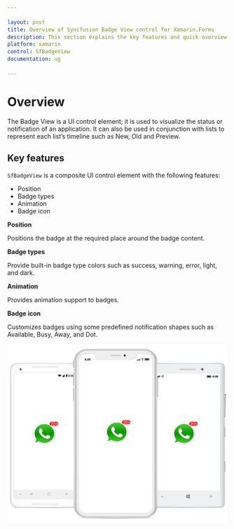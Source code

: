 ```yaml
---

layout: post
title: Overview of Syncfusion Badge View control for Xamarin.Forms
description: This section explains the key features and quick overview about Syncfusion Badge view control for Xamarin.Forms
platform: xamarin
control: SfBadgeView
documentation: ug

---
```


# Overview

The Badge View is a UI control element; it is used to visualize the status or notification of an application. It can also be used in conjunction with lists to represent each list’s timeline such as New, Old and Preview.

## Key features

`SfBadgeView` is a composite UI control element with the following features:

* Position
* Badge types
* Animation
* Badge icon

**Position** 

Positions the badge at the required place around the badge content.

**Badge types** 

Provide built-in badge type colors such as success, warning, error, light, and dark.

**Animation** 

Provides animation support to badges.

**Badge icon** 

Customizes badges using some predefined notification shapes such as Available, Busy, Away, and Dot.

![Xamarin badge view overview](overview_images/overview.png)